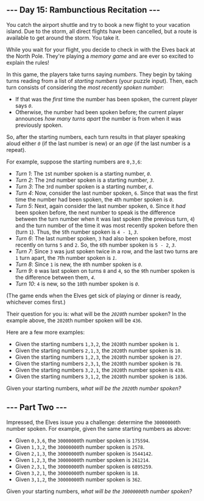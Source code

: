 <h2>--- Day 15: Rambunctious Recitation ---</h2><p>You catch the airport shuttle and try to book a new flight to your vacation island. Due to the storm, all direct flights have been cancelled, but a route is available to get around the storm. You take it.</p>
<p>While you wait for your flight, you decide to check in with the Elves back at the North Pole. They&apos;re playing a <em>memory game</em> and are <span title="Of course they are.">ever so excited</span> to explain the rules!</p>
<p>In this game, the players take turns saying <em>numbers</em>. They begin by taking turns reading from a list of <em>starting numbers</em> (your puzzle input). Then, each turn consists of considering the <em>most recently spoken number</em>:</p>
<ul>
<li>If that was the <em>first</em> time the number has been spoken, the current player says <em><code>0</code></em>.</li>
<li>Otherwise, the number had been spoken before; the current player announces <em>how many turns apart</em> the number is from when it was previously spoken.</li>
</ul>
<p>So, after the starting numbers, each turn results in that player speaking aloud either <em><code>0</code></em> (if the last number is new) or an <em>age</em> (if the last number is a repeat).</p>
<p>For example, suppose the starting numbers are <code>0,3,6</code>:</p>
<ul>
<li><em>Turn 1</em>: The <code>1</code>st number spoken is a starting number, <em><code>0</code></em>.</li>
<li><em>Turn 2</em>: The <code>2</code>nd number spoken is a starting number, <em><code>3</code></em>.</li>
<li><em>Turn 3</em>: The <code>3</code>rd number spoken is a starting number, <em><code>6</code></em>.</li>
<li><em>Turn 4</em>: Now, consider the last number spoken, <code>6</code>. Since that was the first time the number had been spoken, the <code>4</code>th number spoken is <em><code>0</code></em>.</li>
<li><em>Turn 5</em>: Next, again consider the last number spoken, <code>0</code>. Since it <em>had</em> been spoken before, the next number to speak is the difference between the turn number when it was last spoken (the previous turn, <code>4</code>) and the turn number of the time it was most recently spoken before then (turn <code>1</code>). Thus, the <code>5</code>th number spoken is <code>4 - 1</code>, <em><code>3</code></em>.</li>
<li><em>Turn 6</em>: The last number spoken, <code>3</code> had also been spoken before, most recently on turns <code>5</code> and <code>2</code>. So, the <code>6</code>th number spoken is <code>5 - 2</code>, <em><code>3</code></em>.</li>
<li><em>Turn 7</em>: Since <code>3</code> was just spoken twice in a row, and the last two turns are <code>1</code> turn apart, the <code>7</code>th number spoken is <em><code>1</code></em>.</li>
<li><em>Turn 8</em>: Since <code>1</code> is new, the <code>8</code>th number spoken is <em><code>0</code></em>.</li>
<li><em>Turn 9</em>: <code>0</code> was last spoken on turns <code>8</code> and <code>4</code>, so the <code>9</code>th number spoken is the difference between them, <em><code>4</code></em>.</li>
<li><em>Turn 10</em>: <code>4</code> is new, so the <code>10</code>th number spoken is <em><code>0</code></em>.</li>
</ul>
<p>(The game ends when the Elves get sick of playing or dinner is ready, whichever comes first.)</p>
<p>Their question for you is: what will be the <em><code>2020</code>th</em> number spoken? In the example above, the <code>2020</code>th number spoken will be <code>436</code>.</p>
<p>Here are a few more examples:</p>
<ul>
<li>Given the starting numbers <code>1,3,2</code>, the <code>2020</code>th number spoken is <code>1</code>.</li>
<li>Given the starting numbers <code>2,1,3</code>, the <code>2020</code>th number spoken is <code>10</code>.</li>
<li>Given the starting numbers <code>1,2,3</code>, the <code>2020</code>th number spoken is <code>27</code>.</li>
<li>Given the starting numbers <code>2,3,1</code>, the <code>2020</code>th number spoken is <code>78</code>.</li>
<li>Given the starting numbers <code>3,2,1</code>, the <code>2020</code>th number spoken is <code>438</code>.</li>
<li>Given the starting numbers <code>3,1,2</code>, the <code>2020</code>th number spoken is <code>1836</code>.</li>
</ul>
<p>Given your starting numbers, <em>what will be the <code>2020</code>th number spoken?</em></p>

<h2 id="part2">--- Part Two ---</h2><p>Impressed, the Elves issue you a challenge: determine the <code>30000000</code>th number spoken. For example, given the same starting numbers as above:</p>
<ul>
<li>Given <code>0,3,6</code>, the <code>30000000</code>th number spoken is <code>175594</code>.</li>
<li>Given <code>1,3,2</code>, the <code>30000000</code>th number spoken is <code>2578</code>.</li>
<li>Given <code>2,1,3</code>, the <code>30000000</code>th number spoken is <code>3544142</code>.</li>
<li>Given <code>1,2,3</code>, the <code>30000000</code>th number spoken is <code>261214</code>.</li>
<li>Given <code>2,3,1</code>, the <code>30000000</code>th number spoken is <code>6895259</code>.</li>
<li>Given <code>3,2,1</code>, the <code>30000000</code>th number spoken is <code>18</code>.</li>
<li>Given <code>3,1,2</code>, the <code>30000000</code>th number spoken is <code>362</code>.</li>
</ul>
<p>Given your starting numbers, <em>what will be the <code>30000000</code>th number spoken?</em></p>
